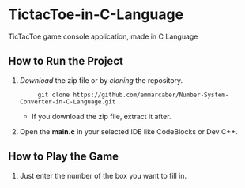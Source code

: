# TictacToe-in-C-Language
TicTacToe game console application, made in C Language

## How to Run the Project
1. *Download* the zip file or by *cloning* the repository.

      ```
           git clone https://github.com/emmarcaber/Number-System-Converter-in-C-Language.git
      ```
      
      - If you download the zip file, extract it after.
3. Open the __main.c__ in your selected IDE like CodeBlocks or Dev C++.

## How to Play the Game
1. Just enter the number of the box you want to fill in.
